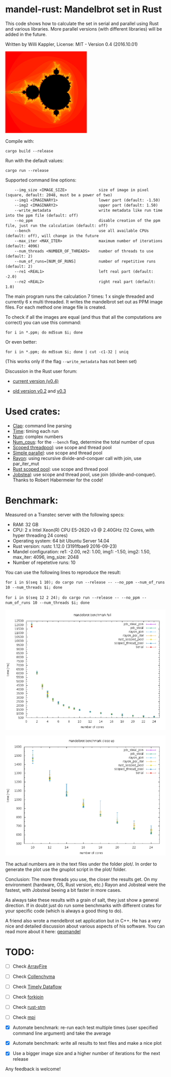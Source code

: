 # mandel-rust: Mandelbrot set in Rust

This code shows how to calculate the set in serial and parallel using Rust and various libraries.
More parallel versions (with different libraries) will be added in the future.

Written by Willi Kappler, License: MIT - Version 0.4 (2016.10.01)

![mandelbrot set](mandel.png)


Compile with:

    cargo build --release

Run with the default values:

    cargo run --release

Supported command line options:

        --img_size <IMAGE_SIZE>              size of image in pixel (square, default: 2048, must be a power of two)
        --img1 <IMAGINARY1>                  lower part (default: -1.50)
        --img2 <IMAGINARY2>                  upper part (default: 1.50)
        --write_metadata                     write metadata like run time into the ppm file (default: off)
        --no_ppm                             disable creation of the ppm file, just run the calculation (default: off)
        --bench                              use all available CPUs (default: off), will change in the future
        --max_iter <MAX_ITER>                maximum number of iterations (default: 4096)
        --num_threads <NUMBER_OF_THREADS>    number of threads to use (default: 2)
        --num_of_runs=[NUM_OF_RUNS]          number of repetitive runs (default: 2)
        --re1 <REAL1>                        left real part (default: -2.0)
        --re2 <REAL2>                        right real part (default: 1.0)

The main program runs the calculation 7 times: 1 x single threaded and currently 6 x multi threaded.
It writes the mandelbrot set out as PPM image files. For each method one image file is created.

To check if all the images are equal (and thus that all the computations are correct) you can use this command:

    for i in *.ppm; do md5sum $i; done

Or even better:

    for i in *.ppm; do md5sum $i; done | cut -c1-32 | uniq

(This works only if the flag `--write_metadata` has not been set)

Discussion in the Rust user forum:

- [current version (v0.4)](https://users.rust-lang.org)

- [old version v0.2](https://users.rust-lang.org/t/new-version-of-mandel-rust-uses-rayon-added-benchmark/4403) and [v0.3](https://users.rust-lang.org/t/mandel-rust-v0-3-more-crates-more-options/4468)



# Used crates:
- [Clap](https://github.com/kbknapp/clap-rs): command line parsing
- [Time](https://doc.rust-lang.org/time/time/index.html): timing each run
- [Num](https://github.com/rust-num/num): complex numbers
- [Num_cpus](https://github.com/seanmonstar/num_cpus): for the `--bench` flag, determine the total number of cpus
- [Scoped threadpool](https://github.com/Kimundi/scoped-threadpool-rs): use scope and thread pool
- [Simple parallel](https://github.com/huonw/simple_parallel): use scope and thread pool
- [Rayon](https://github.com/nikomatsakis/rayon): using recursive divide-and-conquer call with join, use par_iter_mut
- [Rust scoped pool](https://github.com/reem/rust-scoped-pool): use scope and thread pool
- [Jobsteal](https://github.com/rphmeier/jobsteal): use scope and thread pool, use join (divide-and-conquer). Thanks to Robert Habermeier for the code!


# Benchmark:
Measured on a Transtec server with the following specs:
- RAM: 32 GB
- CPU: 2 x Intel Xeon(R) CPU E5-2620 v3 @ 2.40GHz (12 Cores, with hyper threading 24 cores)
- Operating system: 64 bit Ubuntu Server 14.04
- Rust version: rustc 1.12.0 (3191fbae9 2016-09-23)
- Mandel configuration: re1: -2.00, re2: 1.00, img1: -1.50, img2: 1.50, max_iter: 4096, img_size: 2048
- Number of repetetive runs: 10

You can use the following lines to reproduce the result:

	for i in $(seq 1 10); do cargo run --release -- --no_ppm --num_of_runs 10 --num_threads $i; done

	for i in $(seq 12 2 24); do cargo run --release -- --no_ppm --num_of_runs 10 --num_threads $i; done

![mandelbrot benchmark plot 1](plot/mandel_bench1.png)

![mandelbrot benchmark plot 2](plot/mandel_bench2.png)

The actual numbers are in the text files under the folder plot/. In order to generate the plot use the gnuplot script in the plot/ folder.


Conclusion: The more threads you use, the closer the results get. On my environment (hardware, OS, Rust version, etc.) Rayon and Jobsteal were the fastest, with Jobsteal beeing a bit faster in more cases.


As always take these results with a grain of salt, they just show a general direction.
If in doubt just do run some benchmarks with different crates for your specific code (which is always a good thing to do).


A friend also wrote a mendelbrot set application but in C++. He has a very nice and detailed discussion about various aspects of his software. You can read more about it here: [geomandel](https://github.com/crapp/geomandel)


# TODO:
- [ ] Check [ArrayFire](https://github.com/arrayfire/arrayfire-rust)
- [ ] Check [Collenchyma](https://github.com/autumnai/collenchyma)
- [ ] Check [Timely Dataflow](https://github.com/frankmcsherry/timely-dataflow)
- [ ] Check [forkjoin](https://github.com/faern/forkjoin)
- [ ] Check [rust-stm](https://github.com/Marthog/rust-stm)
- [ ] Check [mpi](https://github.com/bsteinb/rsmpi)

- [x] Automate benchmark: re-run each test multiple times (user specified command line argument) and take the average
- [x] Automate benchmark: write all results to text files and make a nice plot

- [x] Use a bigger image size and a higher number of iterations for the next release

Any feedback is welcome!
